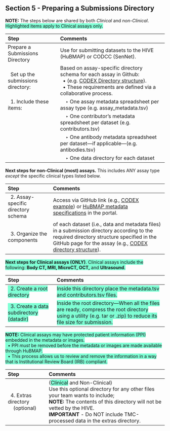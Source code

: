 ## Section 5 - Preparing a Submissions Directory

**NOTE:** The steps below are shared by both _Clinical_ and _non-Clinical_. <span style="background-color: aquamarine;">Highlighted items apply to Clinical assays only.</span>

|Step | Comments |
|:---------------------------------------|:------------------------------------------------------------------------|
|Prepare a Submissions Directory | Use for submitting datasets to the HIVE (HuBMAP) or CODCC (SenNet).|
|&nbsp; Set up the submissions directory:| Based on assay-specific directory schema for each assay in Github: <br> &nbsp; • (e.g. <a href="https://hubmapconsortium.github.io/ingest-validation-tools/codex/">CODEX Directory structure</a>). <br> &nbsp; • These requirements are defined via a collaborative process. |
|&nbsp; 1. Include these items: | &nbsp; &nbsp; ‣ One assay metadata spreadsheet per assay type (e.g. assay_metadata.tsv) |
| | &nbsp; &nbsp; ‣ One contributor’s metadata spreadsheet per dataset (e.g. contributors.tsv) |
| | &nbsp; &nbsp; ‣ One antibody metadata spreadsheet  per dataset—if applicable—(e.g. antibodies.tsv) |
| | &nbsp; &nbsp; ‣ One data directory for each dataset |

**Next steps for non-Clinical (most) assays.** This includes ANY assay type _except_ the specific clinical types listed below.

|Step | Comments |
|:---------------------------------------|:------------------------------------------------------------------------|
|&nbsp; 2. Assay-specific directory schema |Access via GitHub link (e.g., <a href="https://software.docs.hubmapconsortium.org/assays/codex">CODEX example</a>) or <a href="https://software.docs.hubmapconsortium.org/metadata">HuBMAP metadata specifications</a> in the portal. |
|&nbsp; 3. Organize the components | of each dataset (i.e., data and metadata files) in a submission directory according to the required directory structure specified in the GitHub page for the assay (e.g., <a href="https://github.com/hubmapconsortium/ingest-validation-tools/tree/main/docs/codex">CODEX directory structure</a>).|

<span style="background-color: aquamarine"> **Next steps for Clinical assays (ONLY)**. Clinical assays include the following: <strong>Body CT, MRI, MicroCT, OCT,</strong> and <strong>Ultrasound</strong>.</span>

|Step | Comments |
|:---------------------------------------|:------------------------------------------------------------------------|
|<span style="background-color: aquamarine">&nbsp; 2. Create a root directory </span> | <span style="background-color: aquamarine">Inside this directory place the metadata.tsv and contributors.tsv files.</span>|
|<span style="background-color: aquamarine">&nbsp; 3. Create a data subdirectory (datadir)</span> | <span style="background-color: aquamarine">Inside the root directory—When all the files are ready, compress the root directory using a utility (e.g. tar or .zip) to reduce its file size for submission.</span>|

<span style="background-color: aquamarine"> **NOTE:** Clinical assays may have protected patient information (PPI) embedded in the metadata or images. <br> &nbsp; • PPI <em>must</em> be removed before the metadata or images are made available through HuBMAP. <br> &nbsp; • This process allows us to review and remove the information in a way that is Institutional Review Board (IRB) compliant.</span>

|Step | Comments |
|:---------------------------------------|:------------------------------------------------------------------------|
|&nbsp; 4. Extras directory <br>  &nbsp; &nbsp; (optional) | (<span style="background-color: aquamarine">Clinical</span> and Non-Clinical) <br> Use this optional directory for any other files your team wants to include; <br> **NOTE:** The contents of this directory will not be vetted by the HIVE. <br> **IMPORTANT** - Do NOT include TMC-processed data in the extras directory.|
